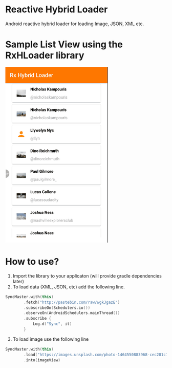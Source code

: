# Reactive Hybrid Loader
Android reactive hybrid loader for loading Image, JSON, XML etc.

# Sample List View using the RxHLoader library
![Alt text](https://github.com/noman720/RxHLoader/blob/development_doc/doc/sample_app_screen.gif "Sample List")

# How to use?

1. Import the library to your applicaton (will provide gradle dependencies later)
2. To load data (XML, JSON, etc) add the following line.
```kotlin
SyncMaster.with(this)
        .fetch("http://pastebin.com/raw/wgkJgazE")
        .subscribeOn(Schedulers.io())
        .observeOn(AndroidSchedulers.mainThread())
        .subscribe {
            Log.d("Sync", it)
        }
```
3. To load image use the following line

```kotlin
SyncMaster.with(this)
        .load("https://images.unsplash.com/photo-1464550883968-cec281c19761?ixlib=rb-0.3.5\\u0026q=80\\u0026fm=jpg\\u0026crop=entropy\\u0026w=200\\u0026fit=max\\u0026s=9fba74be19d78b1aa2495c0200b9fbce")
        .into(imageView)
```
